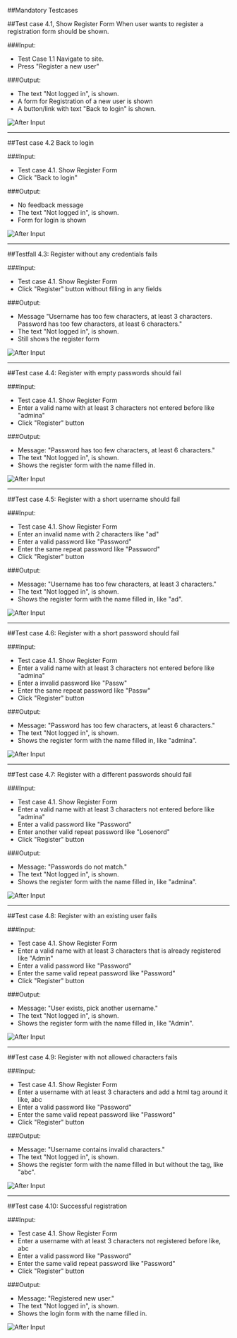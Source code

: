 ##Mandatory Testcases

##Test case 4.1, Show Register Form
When user wants to register a registration form should be shown.

###Input:
 * Test Case 1.1 Navigate to site.
 * Press "Register a new user"
 
###Output:
 * The text "Not logged in", is shown.
 * A form for Registration of a new user is shown
 * A button/link with text "Back to login" is shown.

![After Input](http://goo.gl/yKkHn0)

***


##Test case 4.2 Back to login

###Input:
 * Test case 4.1. Show Register Form
 * Click "Back to login"

###Output:
 * No feedback message
 * The text "Not logged in", is shown.
 * Form for login is shown

![After Input](http://goo.gl/B4o438)

***

##Testfall 4.3: Register without any credentials fails

###Input:
 * Test case 4.1. Show Register Form
 * Click "Register" button without filling in any fields

###Output:
 * Message "Username has too few characters, at least 3 characters. Password has too few characters, at least 6 characters."
 * The text "Not logged in", is shown.
 * Still shows the register form

![After Input](http://goo.gl/8Qo3HX)

***

##Test case 4.4: Register with empty passwords should fail

###Input:
 * Test case 4.1. Show Register Form
 * Enter a valid name with at least 3 characters not entered before like "admina"
 * Click "Register" button 

###Output:
 * Message: "Password has too few characters, at least 6 characters."
 * The text "Not logged in", is shown.
 * Shows the register form with the name filled in.

![After Input](http://goo.gl/oYGvtO) 


***

##Test case 4.5: Register with a short username should fail

###Input:
 * Test case 4.1. Show Register Form
 * Enter an invalid name with 2 characters like "ad"
 * Enter a valid password like "Password"
 * Enter the same repeat password like "Password"
 * Click "Register" button 

###Output:
 * Message: "Username has too few characters, at least 3 characters."
 * The text "Not logged in", is shown.
 * Shows the register form with the name filled in, like "ad".
  
![After Input](http://goo.gl/uB1yNe) 

***

##Test case 4.6: Register with a short password should fail

###Input:
 * Test case 4.1. Show Register Form
 * Enter a valid name with at least 3 characters not entered before like "admina"
 * Enter a invalid password like "Passw"
 * Enter the same repeat password like "Passw"
 * Click "Register" button 

###Output:
 * Message: "Password has too few characters, at least 6 characters."
 * The text "Not logged in", is shown.
 * Shows the register form with the name filled in, like "admina".

![After Input](http://goo.gl/hr1p04) 

***

##Test case 4.7: Register with a different passwords should fail

###Input:
 * Test case 4.1. Show Register Form
 * Enter a valid name with at least 3 characters not entered before like "admina"
 * Enter a valid password like "Password"
 * Enter another valid repeat password like "Losenord"
 * Click "Register" button 

###Output:
 * Message: "Passwords do not match."
 * The text "Not logged in", is shown.
 * Shows the register form with the name filled in, like "admina".

![After Input](http://goo.gl/p1Wt8G) 

***

##Test case 4.8: Register with an existing user fails

###Input:
 * Test case 4.1. Show Register Form
 * Enter a valid name with at least 3 characters that is already registered like "Admin"
 * Enter a valid password like "Password"
 * Enter the same valid repeat password like "Password"
 * Click "Register" button 

###Output:
 * Message: "User exists, pick another username."
 * The text "Not logged in", is shown.
 * Shows the register form with the name filled in, like "Admin".

![After Input](http://goo.gl/3gQoTV) 

***

##Test case 4.9: Register with not allowed characters fails

###Input:
 * Test case 4.1. Show Register Form
 * Enter a username with at least 3 characters and add a html tag around it like, <a>abc</a>
 * Enter a valid password like "Password"
 * Enter the same valid repeat password like "Password"
 * Click "Register" button 

###Output:
 * Message: "Username contains invalid characters."
 * The text "Not logged in", is shown.
 * Shows the register form with the name filled in but without the tag, like "abc".

![After Input](http://goo.gl/8YK0mX) 
 
***

##Test case 4.10: Successful registration

###Input:
 * Test case 4.1. Show Register Form
 * Enter a username with at least 3 characters not registered before like, abc
 * Enter a valid password like "Password"
 * Enter the same valid repeat password like "Password"
 * Click "Register" button 

###Output:
 * Message: "Registered new user."
 * The text "Not logged in", is shown.
 * Shows the login form with the name filled in.

![After Input](http://goo.gl/XwVbBn) 

